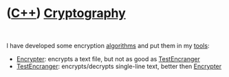 



 

 

 

 

 

([C++](Cpp.md)) [Cryptography](CppCryptography.md)
====================================================

 

I have developed some encryption [algorithms](CppAlgorithm.md) and put
them in my [tools](Tools.md):

-   [Encrypter](ToolEncrypter.md): encrypts a text file, but not as
    good as [TestEncranger](ToolTestEncranger.md)
-   [TestEncranger](ToolTestEncranger.md): encrypts/decrypts
    single-line text, better then [Encrypter](ToolEncrypter.md)

 

 

 

 

 





 



